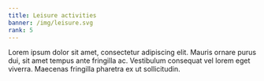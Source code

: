 ```yaml
---
title: Leisure activities
banner: /img/leisure.svg
rank: 5
---
```


Lorem ipsum dolor sit amet, consectetur adipiscing elit. Mauris ornare purus dui, sit amet tempus ante fringilla ac. Vestibulum consequat vel lorem eget viverra. Maecenas fringilla pharetra ex ut sollicitudin.